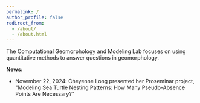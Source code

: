 ```yaml
---
permalink: /
author_profile: false
redirect_from: 
  - /about/
  - /about.html
---
```


The Computational Geomorphology and Modeling Lab focuses on using quantitative methods to answer questions in geomorphology. 

<b>News:</b><br>

<ul>
<li> November 22, 2024: Cheyenne Long presented her Proseminar project, "Modeling Sea Turtle Nesting Patterns: How Many Pseudo-Absence Points Are Necessary?"</li>
</ul>


